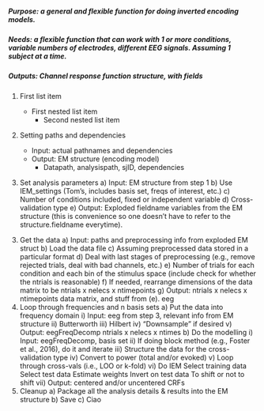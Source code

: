 ##### Purpose: a general and flexible function for doing inverted encoding models.
##### Needs: a flexible function that can work with 1 or more conditions, variable numbers of electrodes, different EEG signals. Assuming 1 subject at a time.
##### Outputs: Channel response function structure, with fields

1. First list item
   - First nested list item 
      - Second nested list item

1.	Setting paths and dependencies   
   	- Input: actual pathnames and dependencies   
   	- Output: EM structure (encoding model)
    	- Datapath, analysispath, sjID, dependencies  
2. Set analysis parameters
	a) Input: EM structure from step 1
	b) Use IEM_settings (Tom’s, includes basis set, freqs of interest, etc.)
	c) Number of conditions included, fixed or independent variable
	d) Cross-validation type
	e) Output: Exploded fieldname variables from the EM structure (this is convenience so one doesn’t have to refer to the structure.fieldname everytime).
3) Get the data
	a) Input: paths and preprocessing info from exploded EM struct
	b) Load the data file
	c) Assuming preprocessed data stored in a particular format
	d) Deal with last stages of preprocessing (e.g., remove rejected trials, deal with bad channels, etc.)
	e) Number of trials for each condition and each bin of the stimulus space (include check for whether the ntrials is reasonable)
	f) If needed, rearrange dimensions of the data matrix to be ntrials x nelecs x ntimepoints
	g) Output: ntrials x nelecs x ntimepoints data matrix, and stuff from (e). eeg
3) Loop through frequencies and n basis sets
	a) Put the data into frequency domain
		i) Input: eeg from step 3, relevant info from EM structure
		ii) Butterworth
		iii) Hilbert
		iv) “Downsample” if desired
		v) Output: eegFreqDecomp ntrials x nelecs x ntimes
	b) Do the modelling
		i) Input: eegFreqDecomp, basis set
		ii) If doing block method (e.g., Foster et al., 2016), do it and iterate
		iii) Structure the data for the cross-validation type
		iv) Convert to power (total and/or evoked)
		v) Loop through cross-vals (i.e., LOO or k-fold)
		vi) Do IEM
			Select training data
			Select test data
			Estimate weights
			Invert on test data
			To shift or not to shift
		vii) Output: centered and/or uncentered CRFs
5) Cleanup
	a) Package all the analysis details & results into the EM structure
	b) Save
	c) Ciao


